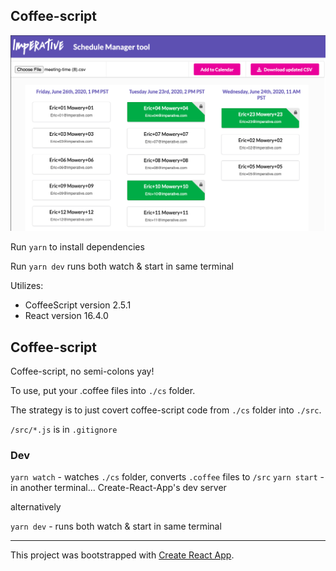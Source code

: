 ## Coffee-script
![schedule app screenshot](schedule-app.png "Schedule App")

Run `yarn` to install dependencies

Run `yarn dev` runs both watch & start in same terminal

Utilizes:
- CoffeeScript version 2.5.1
- React version 16.4.0

## Coffee-script

Coffee-script, no semi-colons yay!

To use, put your .coffee files into `./cs` folder.

The strategy is to just covert coffee-script code from `./cs` folder into `./src`.

`/src/*.js` is in `.gitignore`

### Dev

`yarn watch` - watches `./cs` folder, converts `.coffee` files to `/src`
`yarn start` - in another terminal... Create-React-App's dev server

alternatively

`yarn dev` - runs both watch & start in same terminal

----

This project was bootstrapped with [Create React App](https://github.com/facebookincubator/create-react-app).
